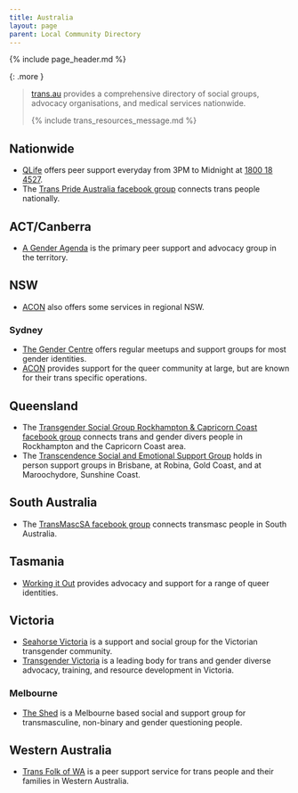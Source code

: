 ```yaml
---
title: Australia
layout: page
parent: Local Community Directory
---
```

{% include page_header.md %}

{: .more }
> [trans.au](https://trans.au/directory/) provides a comprehensive directory of social groups, advocacy organisations, and medical services nationwide.
>
> {% include trans_resources_message.md %}

## Nationwide
* [QLife](https://qlife.org.au/) offers peer support everyday from 3PM to Midnight at [1800 18 4527](tel:1800184527).
* The [Trans Pride Australia facebook group](https://www.facebook.com/groups/686493008150339) connects trans people nationally.

## ACT/Canberra
* [A Gender Agenda](https://genderrights.org.au/) is the primary peer support and advocacy group in the territory.

## NSW
* [ACON](https://www.acon.org.au/who-we-are-here-for/regional-nsw/) also offers some services in regional NSW.

### Sydney
* [The Gender Centre](https://gendercentre.org.au/) offers regular meetups and support groups for most gender identities.
* [ACON](https://www.acon.org.au) provides support for the queer community at large, but are known for their trans specific operations.

## Queensland
* The [Transgender Social Group Rockhampton & Capricorn Coast facebook group](https://www.facebook.com/groups/transcapcoast) connects trans and gender divers people in Rockhampton and the Capricorn Coast area.
* The [Transcendence Social and Emotional Support Group](https://www.raq.org.au/courses/transcendence-social-and-emotional-support-group) holds in person support groups in Brisbane, at Robina, Gold Coast, and at Maroochydore, Sunshine Coast.

## South Australia
* The [TransMascSA facebook group](https://www.facebook.com/groups/TransMascSAGroup/) connects transmasc people in South Australia.

## Tasmania
* [Working it Out](https://www.workingitout.org.au/) provides advocacy and support for a range of queer identities.

## Victoria
* [Seahorse Victoria](http://seahorsevic.com.au/main/) is a support and social group for the Victorian transgender community.
* [Transgender Victoria](https://transgendervictoria.com/) is a leading body for trans and gender diverse advocacy, training, and resource development in Victoria.

### Melbourne
* [The Shed](https://www.ftmshed.com.au/meetings-and-events) is a Melbourne based social and support group for transmasculine, non-binary and gender questioning people.

## Western Australia
* [Trans Folk of WA](https://www.transfolkofwa.org/) is a peer support service for trans people and their families in Western Australia.
